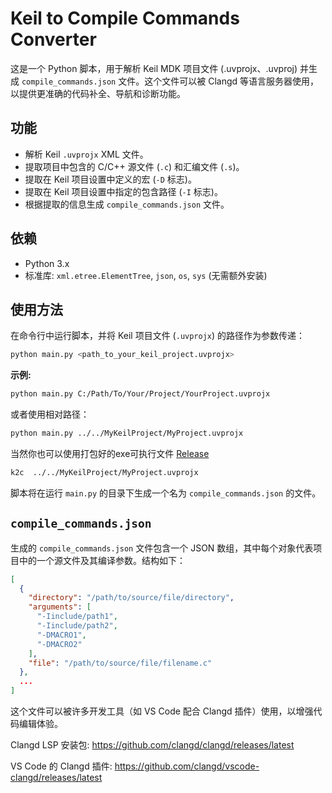 # Keil to Compile Commands Converter

这是一个 Python 脚本，用于解析 Keil MDK 项目文件 (.uvprojx、.uvproj) 并生成 `compile_commands.json` 文件。这个文件可以被 Clangd 等语言服务器使用，以提供更准确的代码补全、导航和诊断功能。

## 功能

*   解析 Keil `.uvprojx` XML 文件。
*   提取项目中包含的 C/C++ 源文件 (`.c`) 和汇编文件 (`.s`)。
*   提取在 Keil 项目设置中定义的宏 (`-D` 标志)。
*   提取在 Keil 项目设置中指定的包含路径 (`-I` 标志)。
*   根据提取的信息生成 `compile_commands.json` 文件。

## 依赖

*   Python 3.x
*   标准库: `xml.etree.ElementTree`, `json`, `os`, `sys` (无需额外安装)

## 使用方法

在命令行中运行脚本，并将 Keil 项目文件 (`.uvprojx`) 的路径作为参数传递：

```bash
python main.py <path_to_your_keil_project.uvprojx>
```

**示例:**

```bash
python main.py C:/Path/To/Your/Project/YourProject.uvprojx
```

或者使用相对路径：

```bash
python main.py ../../MyKeilProject/MyProject.uvprojx
```

当然你也可以使用打包好的exe可执行文件 [Release](https://github.com/liuyu80/keil2CompileCommands/releases/laest)

```bash
k2c  ../../MyKeilProject/MyProject.uvprojx
```

脚本将在运行 `main.py` 的目录下生成一个名为 `compile_commands.json` 的文件。

## `compile_commands.json`

生成的 `compile_commands.json` 文件包含一个 JSON 数组，其中每个对象代表项目中的一个源文件及其编译参数。结构如下：

```json
[
  {
    "directory": "/path/to/source/file/directory",
    "arguments": [
      "-Iinclude/path1",
      "-Iinclude/path2",
      "-DMACRO1",
      "-DMACRO2"
    ],
    "file": "/path/to/source/file/filename.c"
  },
  ...
]
```

这个文件可以被许多开发工具（如 VS Code 配合 Clangd 插件）使用，以增强代码编辑体验。

Clangd LSP 安装包: https://github.com/clangd/clangd/releases/latest

VS Code 的 Clangd 插件: https://github.com/clangd/vscode-clangd/releases/latest
